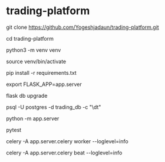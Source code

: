 # trading-platform

git clone https://github.com/Yogeshjadaun/trading-platform.git

cd trading-platform

python3 -m venv venv

source venv/bin/activate 

pip install -r requirements.txt

[//]: # (flask db init)

[//]: # ()
[//]: # (flask db migrate -m "Initial migration")

export FLASK_APP=app.server    

flask db upgrade

psql -U postgres -d trading_db -c "\dt"

python -m app.server

pytest

celery -A app.server.celery worker --loglevel=info

celery -A app.server.celery beat --loglevel=info

